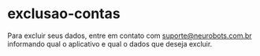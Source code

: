 # exclusao-contas

Para excluir seus dados, entre em contato com suporte@neurobots.com.br informando qual o aplicativo e qual o dados que deseja excluir.
